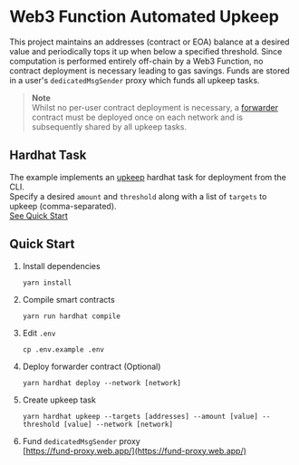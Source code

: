 # Web3 Function Automated Upkeep

This project maintains an addresses (contract or EOA) balance at a desired value and periodically tops it up when below a specified threshold.
Since computation is performed entirely off-chain by a Web3 Function, no contract deployment is necessary leading to gas savings.
Funds are stored in a user's `dedicatedMsgSender` proxy which funds all upkeep tasks.

> **Note**  
> Whilst no per-user contract deployment is necessary, a [forwarder](https://github.com/gelatodigital/w3f-automated-upkeep/blob/main/contracts/FeeForwarder.sol) contract must be deployed once on each network and is subsequently shared by all upkeep tasks.

## Hardhat Task
The example implements an [upkeep](https://github.com/gelatodigital/w3f-automated-upkeep/blob/main/tasks/upkeep.ts) hardhat task for deployment from the CLI.  
Specify a desired `amount` and `threshold` along with a list of `targets` to upkeep (comma-separated).  
[See Quick Start](#quick-start)

## Quick Start
1. Install dependencies
   ```
   yarn install
   ```
2. Compile smart contracts
   ```
   yarn run hardhat compile
   ```
3. Edit ``.env``
   ```
   cp .env.example .env
   ```
4. Deploy forwarder contract (Optional)
   ```
   yarn hardhat deploy --network [network]
   ```
5. Create upkeep task
   ```
   yarn hardhat upkeep --targets [addresses] --amount [value] --threshold [value] --network [network]
   ```
6. Fund `dedicatedMsgSender` proxy   
   [https://fund-proxy.web.app/](https://fund-proxy.web.app/)
